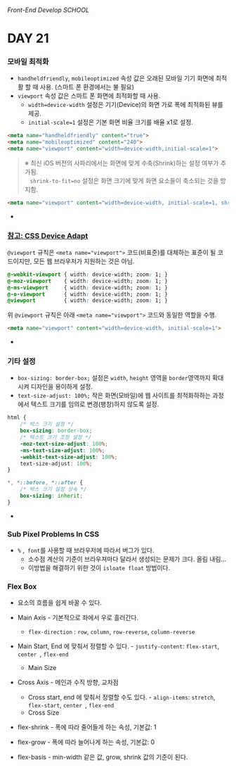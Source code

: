 ###### Front-End Develop SCHOOL

# DAY 21

### 모바일 최적화

- `handheldfriendly`, `mobileoptimized` 속성 값은 오래된 모바일 기기 화면에 최적활 할 때 사용. (스마트 폰 환경에서는 불 필요)
- `viewport` 속성 값은 스마트 폰 화면에 최적화할 때 사용.
    - `width=device-width` 설정은 기기(Device)의 화면 가로 폭에 최적화된 뷰를 제공.
    - `initial-scale=1` 설정은 기본 화면 비율 크기를 배율 x1로 설정.

```html
<meta name="handheldfriendly" content="true">
<meta name="mobileoptimized" content="240">
<meta name="viewport" content="width=device-width,initial-scale=1">
```

> ※ 최신 iOS 버전의 사파리에서는 화면에 맞게 수축(Shrink)하는 설정 여부가 추가됨.<br> &nbsp;&nbsp;
`shrink-to-fit=no` 설정은 화면 크기에 맞게 화면 요소들이 축소되는 것을 방지함.

```html
<meta name="viewport" content="width=device-width, initial-scale=1, shrink-to-fit=no">
```

-

### [참고: CSS Device Adapt](https://drafts.csswg.org/css-device-adapt/#translate-meta-to-at-viewport)

`@viewport` 규칙은 `<meta name="viewport">` 코드(비표준)를 대체하는 표준이 될 코드이지만, 모든 웹 브라우저가 지원하는 것은 아님.

```css
@-webkit-viewport { width: device-width; zoom: 1; }
@-moz-viewport    { width: device-width; zoom: 1; }
@-ms-viewport     { width: device-width; zoom: 1; }
@-o-viewport      { width: device-width; zoom: 1; }
@viewport         { width: device-width; zoom: 1; }
```

위 `@viewport` 규칙은 아래 `<meta name="viewport">` 코드와 동일한 역할을 수행.

```html
<meta name="viewport" content="width=device-width, initial-scale=1">
```

-

### 기타 설정

- `box-sizing: border-box;` 설정은 `width`, `height` 영역을 `border`영역까지 확대시켜 디자인을 용이하게 설정.
- `text-size-adjust: 100%;` 작은 화면(모바일)에 웹 사이트를 최적화하하는 과정에서 텍스트 크기를 임의로 변경(팽창)하지 않도록 설정.

```css
html {
    /* 박스 크기 설정 */
    box-sizing: border-box;
    /* 텍스트 크기 조정 설정 */
    -moz-text-size-adjust: 100%;
    -ms-text-size-adjust: 100%;
    -webkit-text-size-adjust: 100%;
    text-size-adjust: 100%;
}

*, *::before, *::after {
    /* 박스 크기 설정 상속 */
    box-sizing: inherit;
}
```

-

### Sub Pixel Problems In CSS

* `%` ,` font`를 사용할 때 브라우저에 따라서 버그가 있다. 
  * 소수점 계산의 기준이 브라우져마다 달라서 생성되는 문제가 크다. 올림 내림...
  * 이방법을 해결하기 위한 것이 `isloate float` 방법이다.


### Flex Box
* 요소의 흐름을 쉽게 바꿀 수 있다.
* Main Axis - 기본적으로 좌에서 우로 흘러간다.
  * `flex-direction` : `row`, `column`, `row-reverse`, `column-reverse`
* Main Start, End 에 맞춰서 정렬할 수 있다.  - `justify-content`: `flex-start`, `center `, `flex-end`
  * Main Size
* Cross Axis - 메인과 수직 방향, 교차점
  * Cross start, end 에 맞춰서 정렬할 수도 있다.  - `align-items`: `stretch`, `flex-start`, `center `, `flex-end`
  * Cross Size

* flex-shrink - 폭에 따라 줄어들게 하는 속성, 기본값: 1
* flex-grow - 폭에 따라 늘어나게 하는 속성, 기본값: 0
* flex-basis - min-width 같은 값, grow, shrink 값의 기준이 된다.
